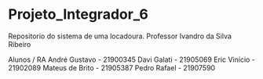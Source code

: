 # Projeto_Integrador_6
 Repositorio do sistema de uma locadoura.
 Professor Ivandro da Silva Ribeiro

Alunos / RA André Gustavo - 21900345 Davi Galati - 21905069 Eric Vinício - 21902089 Mateus de Brito - 21905387 Pedro Rafael - 21907590